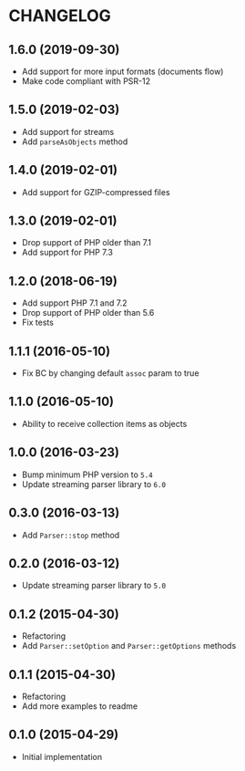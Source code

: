 CHANGELOG
=========

## 1.6.0 (2019-09-30)
* Add support for more input formats (documents flow)
* Make code compliant with PSR-12

## 1.5.0 (2019-02-03)
* Add support for streams
* Add `parseAsObjects` method

## 1.4.0 (2019-02-01)
* Add support for GZIP-compressed files

## 1.3.0 (2019-02-01)
* Drop support of PHP older than 7.1
* Add support for PHP 7.3

## 1.2.0 (2018-06-19)
* Add support PHP 7.1 and 7.2
* Drop support of PHP older than 5.6
* Fix tests

## 1.1.1 (2016-05-10)
* Fix BC by changing default `assoc` param to true

## 1.1.0 (2016-05-10)
* Ability to receive collection items as objects

## 1.0.0 (2016-03-23)
* Bump minimum PHP version to `5.4`
* Update streaming parser library to `6.0`

## 0.3.0 (2016-03-13)
* Add `Parser::stop` method

## 0.2.0 (2016-03-12)
* Update streaming parser library to `5.0`

## 0.1.2 (2015-04-30)
* Refactoring
* Add `Parser::setOption` and `Parser::getOptions` methods

## 0.1.1 (2015-04-30)
* Refactoring
* Add more examples to readme

## 0.1.0 (2015-04-29)
* Initial implementation